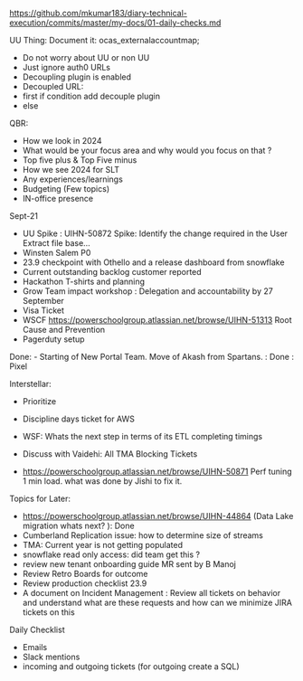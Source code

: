 https://github.com/mkumar183/diary-technical-execution/commits/master/my-docs/01-daily-checks.md

UU Thing: Document it: 
ocas_externalaccountmap; 
- Do not worry about UU or non UU 
- Just ignore auth0 URLs 
- Decoupling plugin is enabled 
- Decoupled URL: 
- first if condition add decouple plugin 
- else 


QBR:
- How we look in 2024 
- What would be your focus area and why would you focus on that ? 
-  Top five plus & Top Five minus
- How we see 2024 for SLT
- Any experiences/learnings
- Budgeting (Few topics)
- IN-office presence


Sept-21
- UU Spike : UIHN-50872 Spike: Identify the change required in the User Extract file base…
- Winsten Salem P0
- 23.9 checkpoint with Othello and a release dashboard from snowflake 
- Current outstanding backlog customer reported 
- Hackathon T-shirts and planning 
- Grow Team impact workshop : Delegation and accountability by 27 September 
- Visa Ticket
- WSCF https://powerschoolgroup.atlassian.net/browse/UIHN-51313 Root Cause and Prevention  
- Pagerduty setup 

Done: - Starting of New Portal Team. Move of Akash from Spartans. : Done : Pixel 


Interstellar: 
- Prioritize 
- Discipline days ticket for AWS 
- WSF: Whats the next step in terms of its ETL completing timings 
- Discuss with Vaidehi: All TMA Blocking Tickets 


- https://powerschoolgroup.atlassian.net/browse/UIHN-50871 Perf tuning 1 min load. what was done by Jishi to fix it. 


Topics for Later: 
- https://powerschoolgroup.atlassian.net/browse/UIHN-44864 (Data Lake migration whats next? ): Done 
- Cumberland Replication issue: how to determine size of streams 
- TMA: Current year is not getting populated 
- snowflake read only access: did team get this ? 
- review new tenant onboarding guide MR sent by B Manoj 
- Review Retro Boards for outcome 
- Review production checklist 23.9 
- A document on Incident Management : Review all tickets on behavior and understand what are these requests and how can we minimize JIRA tickets on this 


Daily Checklist 
- Emails
- Slack mentions 
- incoming and outgoing tickets (for outgoing create a SQL)
